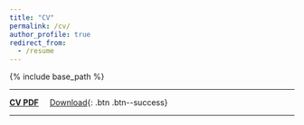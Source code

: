 ```yaml
---
title: "CV"
permalink: /cv/
author_profile: true
redirect_from:
  - /resume
---
```


{% include base_path %}

--------------------

__[CV PDF](https://www.dropbox.com/s/s3tg31os1vtjg49/cv_guru_mulay_122118.pdf?dl=0)__ &nbsp; &nbsp; [<i class="fa fa-fw fa-download"></i> Download](https://www.dropbox.com/s/s3tg31os1vtjg49/cv_guru_mulay_122118.pdf?dl=1){: .btn .btn--success}

--------------------
